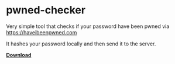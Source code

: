 # pwned-checker
Very simple tool that checks if your password have been pwned via https://haveibeenpwned.com

It hashes your password locally and then send it to the server.

[**Download**](https://github.com/morphy2k/pwned-checker/releases)
